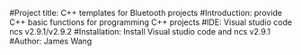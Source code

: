 #Project title: C++ templates for Bluetooth projects
#Introduction: provide C++ basic functions for programming C++ projects
#IDE: Visual studio code ncs v2.9.1/v2.9.2
#Installation: Install Visual studio code and ncs v2.9.1
#Author: James Wang 
